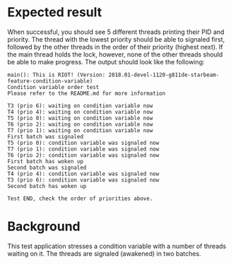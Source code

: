 Expected result
===============
When successful, you should see 5 different threads printing their PID and
priority. The thread with the lowest priority should be able to signaled first,
followed by the other threads in the order of their priority (highest next). If
the main thread holds the lock, however, none of the other threads should be
able to make progress. The output should look like the following:

```
main(): This is RIOT! (Version: 2018.01-devel-1120-g811de-starbeam-feature-condition-variable)
Condition variable order test
Please refer to the README.md for more information

T3 (prio 6): waiting on condition variable now
T4 (prio 4): waiting on condition variable now
T5 (prio 0): waiting on condition variable now
T6 (prio 2): waiting on condition variable now
T7 (prio 1): waiting on condition variable now
First batch was signaled
T5 (prio 0): condition variable was signaled now
T7 (prio 1): condition variable was signaled now
T6 (prio 2): condition variable was signaled now
First batch has woken up
Second batch was signaled
T4 (prio 4): condition variable was signaled now
T3 (prio 6): condition variable was signaled now
Second batch has woken up

Test END, check the order of priorities above.
```

Background
==========
This test application stresses a condition variable with a number of threads
waiting on it. The threads are signaled (awakened) in two batches.
